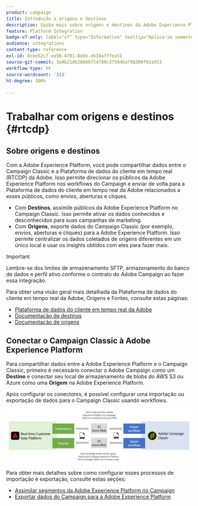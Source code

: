 ```yaml
---
product: campaign
title: Introdução a origens e destinos
description: Saiba mais sobre origens e destinos da Adobe Experience Platform
feature: Platform Integration
badge-v7-only: label="v7" type="Informative" tooltip="Aplica-se somente ao Campaign Classic v7"
audience: integrations
content-type: reference
exl-id: 8cee52c7-ea56-4701-8ebb-eb18afffea51
source-git-commit: 3a9b21d626b60754789c3f594ba798309f62a553
workflow-type: ht
source-wordcount: '313'
ht-degree: 100%

---
```


# Trabalhar com origens e destinos {#rtcdp}



## Sobre origens e destinos

Com a Adobe Experience Platform, você pode compartilhar dados entre o Campaign Classic e a Plataforma de dados do cliente em tempo real (RTCDP) da Adobe. Isso permite direcionar os públicos da Adobe Experience Platform nos workflows do Campaign e enviar de volta para a Plataforma de dados do cliente em tempo real da Adobe relacionados a esses públicos, como envios, aberturas e cliques.

* Com **Destinos**, assimile públicos da Adobe Experience Platform no Campaign Classic. Isso permite ativar os dados conhecidos e desconhecidos para suas campanhas de marketing.
* Com **Origens**, exporte dados do Campaign Classic (por exemplo, envios, aberturas e cliques) para a Adobe Experience Platform. Isso permite centralizar os dados coletados de origens diferentes em um único local e usar os insights obtidos com eles para fazer mais.

>[!IMPORTANT]
>
>Lembre-se dos limites de armazenamento SFTP, armazenamento do banco de dados e perfil ativo conforme o contrato do Adobe Campaign ao fazer essa integração.

Para obter uma visão geral mais detalhada da Plataforma de dados do cliente em tempo real da Adobe, Origens e Fontes, consulte estas páginas:

* [Plataforma de dados do cliente em tempo real da Adobe](https://experienceleague.adobe.com/docs/experience-platform/rtcdp/overview.html?lang=pt-BR)
* [Documentação de destinos](https://experienceleague.adobe.com/docs/experience-platform/destinations/home.html?lang=pt-BR)
* [Documentação de origens](https://experienceleague.adobe.com/docs/experience-platform/sources/home.html?lang=pt-BR)

## Conectar o Campaign Classic à Adobe Experience Platform

Para compartilhar dados entre a Adobe Experience Platform e o Campaign Classic, primeiro é necessário conectar o Adobe Campaign como um **Destino** e conectar seu local de armazenamento de blobs do AWS S3 ou Azure como uma **Origem** na Adobe Experience Platform.

Após configurar os conectores, é possível configurar uma importação ou exportação de dados para o Campaign Classic usando workflows.

![](assets/rtcdp-schema.png)

Para obter mais detalhes sobre como configurar esses processos de importação e exportação, consulte estas seções:

* [Assimilar segmentos da Adobe Experience Platform no Campaign](../../integrations/using/ingest-aep-data.md)
* [Exportar dados do Campaign para a Adobe Experience Platform](../../integrations/using/export-campaign-data.md)
